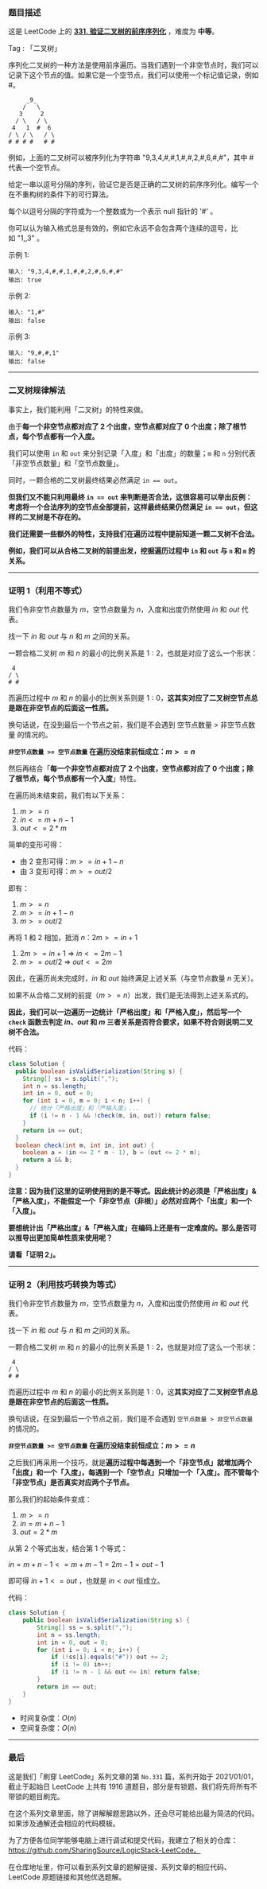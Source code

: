 ### 题目描述

这是 LeetCode 上的 **[331. 验证二叉树的前序序列化](https://leetcode-cn.com/problems/verify-preorder-serialization-of-a-binary-tree/solution/xiang-xin-ke-xue-xi-lie-xiang-jie-zhi-gu-e3y9/)** ，难度为 **中等**。

Tag : 「二叉树」



序列化二叉树的一种方法是使用前序遍历。当我们遇到一个非空节点时，我们可以记录下这个节点的值。如果它是一个空节点，我们可以使用一个标记值记录，例如 #。
```
     _9_
    /   \
   3     2
  / \   / \
 4   1  #  6
/ \ / \   / \
# # # #   # #
```
例如，上面的二叉树可以被序列化为字符串 "9,3,4,#,#,1,#,#,2,#,6,#,#"，其中 # 代表一个空节点。

给定一串以逗号分隔的序列，验证它是否是正确的二叉树的前序序列化。编写一个在不重构树的条件下的可行算法。

每个以逗号分隔的字符或为一个整数或为一个表示 null 指针的 '#' 。

你可以认为输入格式总是有效的，例如它永远不会包含两个连续的逗号，比如 "1,,3" 。

示例 1:
```
输入: "9,3,4,#,#,1,#,#,2,#,6,#,#"
输出: true
```
示例 2:
```
输入: "1,#"
输出: false
```
示例 3:
```
输入: "9,#,#,1"
输出: false
```

---

### 二叉树规律解法

事实上，我们能利用「二叉树」的特性来做。

由于**每一个非空节点都对应了 2 个出度，空节点都对应了 0 个出度；除了根节点，每个节点都有一个入度。**

我们可以使用 `in` 和 `out` 来分别记录「入度」和「出度」的数量；`m` 和 `n` 分别代表「非空节点数量」和「空节点数量」。

同时，一颗合格的二叉树最终结果必然满足 `in == out`。

**但我们又不能只利用最终 `in == out` 来判断是否合法，这很容易可以举出反例：考虑将一个合法序列的空节点全部提前，这样最终结果仍然满足 `in == out`，但这样的二叉树是不存在的。**

**我们还需要一些额外的特性，支持我们在遍历过程中提前知道一颗二叉树不合法。**

**例如，我们可以从合格二叉树的前提出发，挖掘遍历过程中 `in` 和 `out` 与 `n` 和 `m` 的关系。**

***

### 证明 1（利用不等式）

我们令非空节点数量为 $m$，空节点数量为 $n$，入度和出度仍然使用 $in$ 和 $out$ 代表。

找一下 $in$ 和 $out$ 与 $n$ 和 $m$ 之间的关系。

一颗合格二叉树 $m$ 和 $n$ 的最小的比例关系是 $1 : 2$，也就是对应了这么一个形状：

```
 4 
/ \
# #
```

而遍历过程中 $m$ 和 $n$ 的最小的比例关系则是 $1 : 0$，**这其实对应了二叉树空节点总是跟在非空节点的后面这一性质。**

换句话说，在没到最后一个节点之前，我们是不会遇到 空节点数量 > 非空节点数量 的情况的。

**`非空节点数量 >= 空节点数量` 在遍历没结束前恒成立：$m>=n$**

然后再结合「**每一个非空节点都对应了 $2$ 个出度，空节点都对应了 $0$ 个出度；除了根节点，每个节点都有一个入度**」特性。

在遍历尚未结束前，我们有以下关系：

1. $m >= n$
2. $in <= m + n - 1$
3. $out <= 2 * m$

简单的变形可得：

* 由 $2$ 变形可得：$m >= in + 1 - n$
* 由 $3$ 变形可得：$m >= out / 2$

即有：
1. $m >= n$
2. $m >= in + 1 - n$
3. $m >= out / 2$

再将 $1$ 和 $2$ 相加，抵消 $n$：$2m >= in + 1$
1. $2m >= in + 1$ => $in <= 2m - 1$
2. $m >= out / 2$ => $out <= 2m$

因此，在遍历尚未完成时，$in$ 和 $out$ 始终满足上述关系（与空节点数量 $n$ 无关）。

如果不从合格二叉树的前提（$m>=n$）出发，我们是无法得到上述关系式的。

**因此，我们可以一边遍历一边统计「严格出度」和「严格入度」，然后写一个 `check` 函数去判定 $in$、$out$ 和 $m$ 三者关系是否符合要求，如果不符合则说明二叉树不合法。**

代码：
```Java
class Solution {
  public boolean isValidSerialization(String s) {
    String[] ss = s.split(",");
    int n = ss.length;
    int in = 0, out = 0;
    for (int i = 0, m = 0; i < n; i++) {
      // 统计「严格出度」和「严格入度」...
      if (i != n - 1 && !check(m, in, out)) return false;
    } 
    return in == out;
  }
  boolean check(int m, int in, int out) {
    boolean a = (in <= 2 * m - 1), b = (out <= 2 * m);
    return a && b; 
  }
}
```

**注意：因为我们这里的证明使用到的是不等式。因此统计的必须是「严格出度」&「严格入度」，不能假定一个「非空节点（非根）」必然对应两个「出度」和一个「入度」。**

**要想统计出「严格出度」&「严格入度」在编码上还是有一定难度的。那么是否可以推导出更加简单性质来使用呢？**

**请看「证明 2」。**

***

### 证明 2（利用技巧转换为等式）

我们令非空节点数量为 $m$，空节点数量为 $n$，入度和出度仍然使用 $in$ 和 $out$ 代表。

找一下 $in$ 和 $out$ 与 $n$ 和 $m$ 之间的关系。

一颗合格二叉树 $m$ 和 $n$ 的最小的比例关系是 $1 : 2$，也就是对应了这么一个形状：
```
 4 
/ \
# #
```
而遍历过程中 $m$ 和 $n$ 的最小的比例关系则是 $1 : 0$，这**其实对应了二叉树空节点总是跟在非空节点的后面这一性质。**

换句话说，在没到最后一个节点之前，我们是不会遇到 `空节点数量 > 非空节点数量` 的情况的。

**`非空节点数量 >= 空节点数量` 在遍历没结束前恒成立：$m>=n$**

之后我们再采用一个技巧，就是**遍历过程中每遇到一个「非空节点」就增加两个「出度」和一个「入度」，每遇到一个「空节点」只增加一个「入度」。而不管每个「非空节点」是否真实对应两个子节点。**

那么我们的起始条件变成：

1. $m >= n$
2. $in = m + n - 1$
3. $out = 2 * m$

从第 $2$ 个等式出发，结合第 $1$ 个等式：

$in = m + n - 1 <= m + m - 1 = 2m - 1 = out - 1$

即可得 $in + 1 <= out$ ，也就是 $in < out$ 恒成立。

代码：
```Java
class Solution {
    public boolean isValidSerialization(String s) {
        String[] ss = s.split(",");
        int n = ss.length;
        int in = 0, out = 0;
        for (int i = 0; i < n; i++) {
            if (!ss[i].equals("#")) out += 2;
            if (i != 0) in++;
            if (i != n - 1 && out <= in) return false;
        } 
        return in == out;
    }
}
```
* 时间复杂度：$O(n)$
* 空间复杂度：$O(n)$


---

### 最后

这是我们「刷穿 LeetCode」系列文章的第 `No.331` 篇，系列开始于 2021/01/01，截止于起始日 LeetCode 上共有 1916 道题目，部分是有锁题，我们将先将所有不带锁的题目刷完。

在这个系列文章里面，除了讲解解题思路以外，还会尽可能给出最为简洁的代码。如果涉及通解还会相应的代码模板。

为了方便各位同学能够电脑上进行调试和提交代码，我建立了相关的仓库：https://github.com/SharingSource/LogicStack-LeetCode。

在仓库地址里，你可以看到系列文章的题解链接、系列文章的相应代码、LeetCode 原题链接和其他优选题解。

